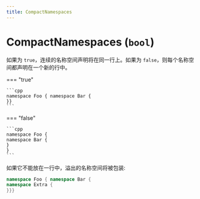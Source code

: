 ```yaml
---
title: CompactNamespaces
---
```


# CompactNamespaces (`bool`)

如果为 `true`，连续的名称空间声明将在同一行上。如果为 `false`，则每个名称空间都声明在一个新的行中。

=== "true"

    ```cpp
    namespace Foo { namespace Bar {
    }}
    ```

=== "false"

    ```cpp
    namespace Foo {
    namespace Bar {
    }
    }
    ```

如果它不能放在一行中，溢出的名称空间将被包装:

```cpp
namespace Foo { namespace Bar {
namespace Extra {
}}}
```